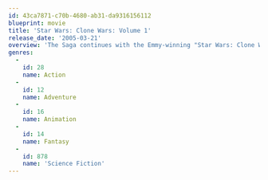 ```yaml
---
id: 43ca7871-c70b-4680-ab31-da9316156112
blueprint: movie
title: 'Star Wars: Clone Wars: Volume 1'
release_date: '2005-03-21'
overview: 'The Saga continues with the Emmy-winning "Star Wars: Clone Wars." This animated micro-series, directed by Genndy Tartakovsky, captures George Lucas'' vision in a dynamic animated style that is a visual delight for all ages.  "Star Wars: Clone Wars" Volume 1 reveals the epic adventures that bridge the story arc between "Star Wars: Episode II: Attack of the Clones" and "Star Wars: Episode III: Revenge of the Sith." Follow the valiant Jedi Knights and the Brave soldiers of the Republic''s clone army as they battle against the droid forces of the Separatists, led by the evil Sith Lord, Count Dooku. Witness the battles that made galactic heroes out of Anakin Skywalker and Obi-Wan Kenobi, and along the way get a first look at the new menace from Episode III, General Grevious.  This is a must-have for any "Star Wars" collection.'
genres:
  -
    id: 28
    name: Action
  -
    id: 12
    name: Adventure
  -
    id: 16
    name: Animation
  -
    id: 14
    name: Fantasy
  -
    id: 878
    name: 'Science Fiction'
---
```

